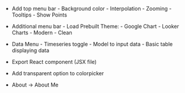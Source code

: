 - Add top menu bar
		- Background color
		- Interpolation
		- Zooming
		- Tooltips
		- Show Points

- Additional menu bar
		- Load Prebuilt Theme:
		- Google Chart
		- Looker Charts
		- Modern
		- Clean

- Data Menu
		- Timeseries toggle
		- Model to input data
		- Basic table displaying data

- Export React component (JSX file)
- Add transparent option to colorpicker
- About -> About Me